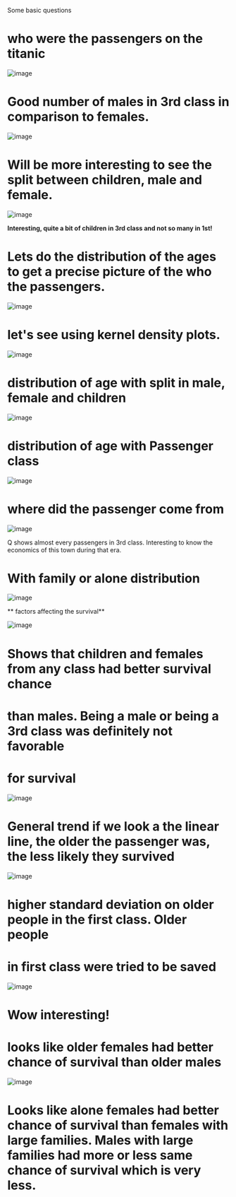 Some basic questions
# who were the passengers on the titanic
![image](https://cloud.githubusercontent.com/assets/22165575/19674234/4e54a584-9a4c-11e6-89cb-4e4fe5b497f7.png)

# Good number of males in 3rd class in comparison to females. 
![image](https://cloud.githubusercontent.com/assets/22165575/19674330/f0d06abe-9a4c-11e6-9337-7e3403a84988.png)

# Will be more interesting to see the split between children, male and female.
![image](https://cloud.githubusercontent.com/assets/22165575/19674357/298df470-9a4d-11e6-88fb-7001d93a3921.png)

**Interesting, quite a bit of children in 3rd class and not so many in 1st!** 

# Lets do the distribution of the ages to get a precise picture of the who the passengers.
![image](https://cloud.githubusercontent.com/assets/22165575/19674385/7d376af2-9a4d-11e6-81eb-36ed207f75ca.png)

# let's see using kernel density plots.
![image](https://cloud.githubusercontent.com/assets/22165575/19674401/96f3524e-9a4d-11e6-9b5a-8d207b56a40c.png)

# distribution of age with split in male, female and children
![image](https://cloud.githubusercontent.com/assets/22165575/19674444/d4b615d0-9a4d-11e6-817b-6dd9efc7cda7.png)

# distribution of age with Passenger class
![image](https://cloud.githubusercontent.com/assets/22165575/19674457/eb4d902a-9a4d-11e6-8a3f-3fe418156a9e.png)

# where did the passenger come from
![image](https://cloud.githubusercontent.com/assets/22165575/19674483/1ae5b4b6-9a4e-11e6-8ec8-cf48e69405b6.png)

Q shows almost every passengers in 3rd class. Interesting to know the economics of this town during that era.

# With family or alone distribution
![image](https://cloud.githubusercontent.com/assets/22165575/19674508/50334f8e-9a4e-11e6-839f-28abb92e0899.png)

** factors affecting the survival**

![image](https://cloud.githubusercontent.com/assets/22165575/19674530/6cd66dc4-9a4e-11e6-991c-91d08b05781e.png)

# Shows that children and females from any class had better survival chance
# than males. Being a male or being a 3rd class was definitely not favorable
# for survival

![image](https://cloud.githubusercontent.com/assets/22165575/19674540/7ef6ae88-9a4e-11e6-956a-a4ebaff1987f.png)

# General trend if we look a the linear line, the older the passenger was, the less likely they survived

![image](https://cloud.githubusercontent.com/assets/22165575/19674561/9f42b2f4-9a4e-11e6-97c2-9138ba3f01e9.png)

# higher standard deviation on older people in the first class. Older people
# in first class were tried to be saved

![image](https://cloud.githubusercontent.com/assets/22165575/19674573/b57715ba-9a4e-11e6-8b92-c9013f0df34d.png)

# Wow interesting! 
# looks like older females had better chance of survival than older males

![image](https://cloud.githubusercontent.com/assets/22165575/19674604/ce72a7dc-9a4e-11e6-915d-2e7b0a8884b6.png)

# Looks like alone females had better chance of survival than females with large families. Males with large families had more or less same chance of survival which is very less.

